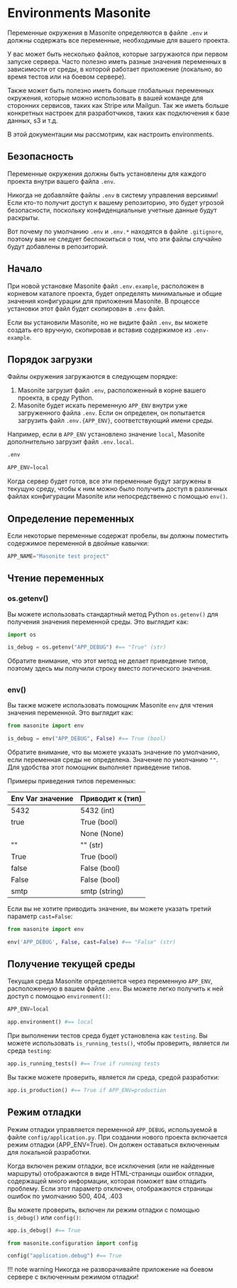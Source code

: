 # Environments Masonite
Переменные окружения в Masonite определяются в файле `.env` и должны содержать все переменные, 
необходимые для вашего проекта.

У вас может быть несколько файлов, которые загружаются при первом запуске сервера. 
Часто полезно иметь разные значения переменных в зависимости от среды, в которой работает приложение 
(локально, во время тестов или на боевом сервере).

Также может быть полезно иметь больше глобальных переменных окружения, которые можно использовать в 
вашей команде для сторонних сервисов, таких как Stripe или Mailgun. Так же иметь больше конкретных 
настроек для разработчиков, таких как подключения к базе данных, s3 и т.д.

В этой документации мы рассмотрим, как настроить environments.
##
## Безопасность
Переменные окружения должны быть установлены для каждого проекта внутри вашего файла `.env`.

Никогда не добавляйте файлы `.env` в систему управления версиями! Если кто-то получит доступ к 
вашему репозиторию, это будет угрозой безопасности, поскольку конфиденциальные учетные данные
будут раскрыты.

Вот почему по умолчанию `.env` и `.env.*` находятся в файле `.gitignore`, поэтому вам не следует 
беспокоиться о том, что эти файлы случайно будут добавлены в репозиторий.
##
## Начало
При новой установке Masonite файл `.env.example`, расположен в корневом каталоге проекта, 
будет определять минимальные и общие значения конфигурации для приложения Masonite. 
В процессе установки этот файл будет скопирован в `.env` файл.

Если вы установили Masonite, но не видите файл `.env`, вы можете создать его вручную, скопировав и 
вставив содержимое из `.env-example`.
##
## Порядок загрузки
Файлы окружения загружаются в следующем порядке:

1. Masonite загрузит файл `.env`, расположенный в корне вашего проекта, в среду Python.
2. Masonite будет искать переменную `APP_ENV` внутри уже загруженного файла `.env`. Если он определен, 
он попытается загрузить файл `.env.{APP_ENV}`, соответствующий имени среды.

Например, если в `APP_ENV` установлено значение `local`, Masonite дополнительно загрузит файл `.env.local`.

```py
.env

APP_ENV=local
```
Когда сервер будет готов, все эти переменные будут загружены в текущую среду, чтобы к ним можно 
было получить доступ в различных файлах конфигурации Masonite или непосредственно с помощью `env()`.
##
## Определение переменных
Если некоторые переменные содержат пробелы, вы должны поместить содержимое переменной в двойные кавычки:
```py
APP_NAME="Masonite test project"
```

##
## Чтение переменных
### os.getenv()
Вы можете использовать стандартный метод Python `os.getenv()` для получения значения переменной среды. 
Это выглядит как:
```py
import os

is_debug = os.getenv("APP_DEBUG") #== "True" (str)
```

Обратите внимание, что этот метод не делает приведение типов, поэтому здесь мы получили строку вместо 
логического значения.
##
### env()
Вы также можете использовать помощник Masonite `env` для чтения значения переменной. Это выглядит как:
```py
from masonite import env

is_debug = env("APP_DEBUG", False) #== True (bool)
```

Обратите внимание, что вы можете указать значение по умолчанию, если переменная среды не определена. 
Значение по умолчанию `""`. Для удобства этот помощник выполняет приведение типов. 

Примеры приведения типов переменных:

| Env Var значение | Приводит к (тип) |
|------------------|------------------|
| 5432             | 5432 (int)       |
| true             | True (bool)      |
|                  | None (None)      |
| ""               | "" (str)         |
| True             | True (bool)      |
| false            | False (bool)     |
| False            | False (bool)     |
| smtp             | smtp (string)    |

Если вы не хотите приводить значение, вы можете указать третий параметр `cast=False`:
```py
from masonite import env

env('APP_DEBUG', False, cast=False) #== "False" (str)
```
##
## Получение текущей среды
Текущая среда Masonite определяется через переменную `APP_ENV`, расположенную в вашем файле `.env`. 
Вы можете легко получить к ней доступ с помощью `environment()`:
```py
APP_ENV=local

app.environment() #== local
```
При выполнении тестов среда будет установлена как `testing`. Вы можете использовать `is_running_tests()`, 
чтобы проверить, является ли среда `testing`:
```py
app.is_running_tests() #== True if running tests
```
Вы также можете проверить, является ли среда, средой разработки:
```py
app.is_production() #== True if APP_ENV=production
```
##
## Режим отладки
Режим отладки управляется переменной `APP_DEBUG`, используемой в файле `config/application.py`. 
При создании нового проекта включается режим отладки (APP_ENV=True). Он должен оставаться включенным 
для локальной разработки.

Когда включен режим отладки, все исключения (или не найденные маршруты) отображаются в виде 
HTML-страницы ошибок отладки, содержащей много информации, которая поможет вам отладить проблему. 
Если этот параметр отключен, отображаются страницы ошибок по умолчанию 500, 404, .403

Вы можете проверить, включен ли режим отладки с помощью `is_debug()` или `config()`:
```py
app.is_debug() #== True

from masonite.configuration import config

config("application.debug") #== True
```

!!! note warning
    Никогда не разворачивайте приложение на боевом сервере с включенным режимом отладки!
